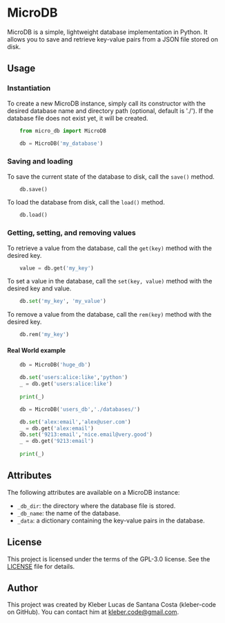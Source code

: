 MicroDB
=======

MicroDB is a simple, lightweight database implementation in Python. It allows you to save and retrieve key-value pairs from a JSON file stored on disk.

Usage
-----

### Instantiation

To create a new MicroDB instance, simply call its constructor with the desired database name and directory path (optional, default is './'). If the database file does not exist yet, it will be created.

```python
    from micro_db import MicroDB
    
    db = MicroDB('my_database')
```

### Saving and loading

To save the current state of the database to disk, call the `save()` method.

```python
    db.save()
```

To load the database from disk, call the `load()` method.

```python
    db.load()
```

### Getting, setting, and removing values

To retrieve a value from the database, call the `get(key)` method with the desired key.

```python
    value = db.get('my_key')
```

To set a value in the database, call the `set(key, value)` method with the desired key and value.

```python
    db.set('my_key', 'my_value')
```           

To remove a value from the database, call the `rem(key)` method with the desired key.

```python
    db.rem('my_key')
```          
#### Real World example

```python
    db = MicroDB('huge_db')

    db.set('users:alice:like','python')
    _ = db.get('users:alice:like')
    
    print(_)
```

```python
    db = MicroDB('users_db','./databases/')

    db.set('alex:email','alex@user.com')
    _ = db.get('alex:email')
    db.set('9213:email','nice.email@very.good')
    _ = db.get('9213:email')
    
    print(_)
```
Attributes
----------

The following attributes are available on a MicroDB instance:

*   `_db_dir`: the directory where the database file is stored.
*   `_db_name`: the name of the database.
*   `_data`: a dictionary containing the key-value pairs in the database.

License
-------

This project is licensed under the terms of the GPL-3.0 license. See the [LICENSE](LICENSE) file for details.

Author
------

This project was created by Kleber Lucas de Santana Costa (kleber-code on GitHub). You can contact him at kleber.code@gmail.com.

